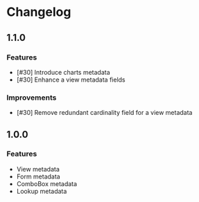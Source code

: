 # Changelog

## 1.1.0
### Features
* [#30] Introduce charts metadata
* [#30] Enhance a view metadata fields

### Improvements
* [#30] Remove redundant cardinality field for a view metadata

## 1.0.0
### Features
* View metadata
* Form metadata
* ComboBox metadata
* Lookup metadata